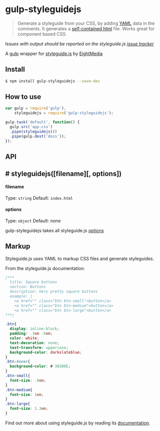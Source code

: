 # gulp-styleguidejs

> Generate a styleguide from your CSS, by adding [YAML](http://en.wikipedia.org/wiki/YAML) data in the comments. It generates a [self-contained html](https://rawgithub.com/EightMedia/styleguide.js/master/test/expected/index.html) file. Works great for component based CSS.

_Issues with output should be reported on the styleguide.js [issue tracker](https://github.com/EightMedia/styleguide.js/issues)_

A [gulp](https://github.com/gulpjs/gulp) wrapper for [styleguide.js](https://github.com/EightMedia/styleguide.js) by [EightMedia](https://github.com/EightMedia/)

## Install
```bash
$ npm install gulp-styleguidejs --save-dev
```

## How to use

```javascript
var gulp = require('gulp'),
    styleguidejs = require('gulp-styleguidejs');

gulp.task('default', function() {
  gulp.src('app.css')
  .pipe(styleguidejs())
  .pipe(gulp.dest('docs'));
});
```

## API
## # styleguidejs([filename]\[, options])

#### filename
Type: `string`
Default: `index.html`

#### options
Type: `object`
Default: none

gulp-styleguidejs takes all styleguide.js [options](https://github.com/EightMedia/styleguide.js#user-content-customize-look-and-feel)

## Markup
Styleguide.js uses YAML to markup CSS files and generate styleguides.

From the styleguide.js documentation:

```css
/***
  title: Square buttons
  section: Buttons
  description: Very pretty square buttons
  example: |
    <a href="" class="btn btn-small">button</a>
    <a href="" class="btn btn-medium">button</a>
    <a href="" class="btn btn-large">button</a>
***/

.btn{
  display: inline-block;
  padding: .3em .6em;
  color: white;
  text-decoration: none;
  text-transform: uppercase;
  background-color: darkslateblue;
}
.btn:hover{
  background-color: # 38306E;
}
.btn-small{
  font-size: .8em;
}
.btn-medium{
  font-size: 1em;
}
.btn-large{
  font-size: 1.3em;
}
```

Find out more about using styleguide.js by reading its [documentation](https://github.com/EightMedia/styleguide.js).
